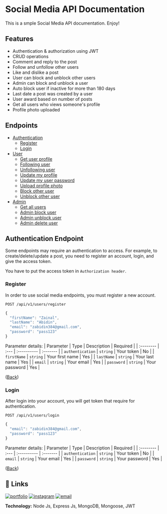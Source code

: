 # Social Media API Documentation
This is a smple Social Media API documentation. Enjoy!

## Features
- Authentication & authorization using JWT
- CRUD operations
- Comment and reply to the post
- Follow and unfollow other users
- Like and dislike a post
- User can block and unblock other users
- Admin can block and unblock a user
- Auto block user if inactive for more than 180 days
- Last date a post was created by a user
- User award based on number of posts
- Get all users who views someone's profile
- Profile photo uploaded

## Endpoints
- [Authentication](#Authentication-Endpoint)
  - [Register](#Register)
  - [Login](#Login)
- [User](#User-Endpoint)
  - [Get user profile](https://www.github.com/octokatherine)
  - [Following user](https://www.github.com/octokatherine)
  - [Unfollowing user](https://www.github.com/octokatherine)
  - [Update my profile](https://www.github.com/octokatherine)
  - [Update my user password](https://www.github.com/octokatherine)
  - [Upload profile photo](https://www.github.com/octokatherine)
  - [Block other user](https://www.github.com/octokatherine)
  - [Unblock other user](https://www.github.com/octokatherine)
- [Admin](https://www.github.com/octokatherine)
  - [Get all users](https://www.github.com/octokatherine)
  - [Admin block user](https://www.github.com/octokatherine)
  - [Admin unblock user](https://www.github.com/octokatherine)
  - [Admin delete user](https://www.github.com/octokatherine)

## Authentication Endpoint
Some endpoints may require an authentication to access. For example, to create/delete/update a post, you need to register an account, login, and give the access token. 

You have to put the access token in `Authorization header`.

### Register
In order to use social media endpoints, you must register a new account.

```http
POST /api/v1/users/register
```
```javascript
{
  "firstName": "Zainal",
  "lastName": "Abidin",
  "email": "zabidin384@gmail.com",
  "password": "pass123"
}
```

Parameter details:
| Parameter | Type | Description | Required |
| :-------- | :--- | :---------- | :------- |
| `authentication` | `string` | Your token | No |
| `firstName` | `string` | Your first name | Yes |
| `lastName` | `string` | Your last name | Yes |
| `email` | `string` | Your email | Yes |
| `password` | `string` | Your password | Yes |

([Back](#Endpoints))

### Login
After login into your account, you will get token that require for authentication.

```http
POST /api/v1/users/login
```
```javascript
{
  "email": "zabidin384@gmail.com",
  "password": "pass123"
}
```

Parameter details:
| Parameter | Type | Description | Required |
| :-------- | :--- | :---------- | :------- |
| `authentication` | `string` | Your token | No |
| `email` | `string` | Your email | Yes |
| `password` | `string` | Your password | Yes |

([Back](#Endpoints))

## 🔗 Links
[![portfolio](https://img.shields.io/badge/my_portfolio-4c68d7?style=for-the-badge&logo=ko-fi&logoColor=white)](https://zainal.netlify.app/)
[![instagram](https://img.shields.io/badge/instagram-8a3ab9?style=for-the-badge&logo=instagram&logoColor=white)](https://www.instagram.com/)
[![email](https://img.shields.io/badge/gmail-bb001b?style=for-the-badge&logo=gmail&logoColor=white)](https://gmail.com/)

__Technology:__ Node Js, Express Js, MongoDB, Mongoose, JWT
